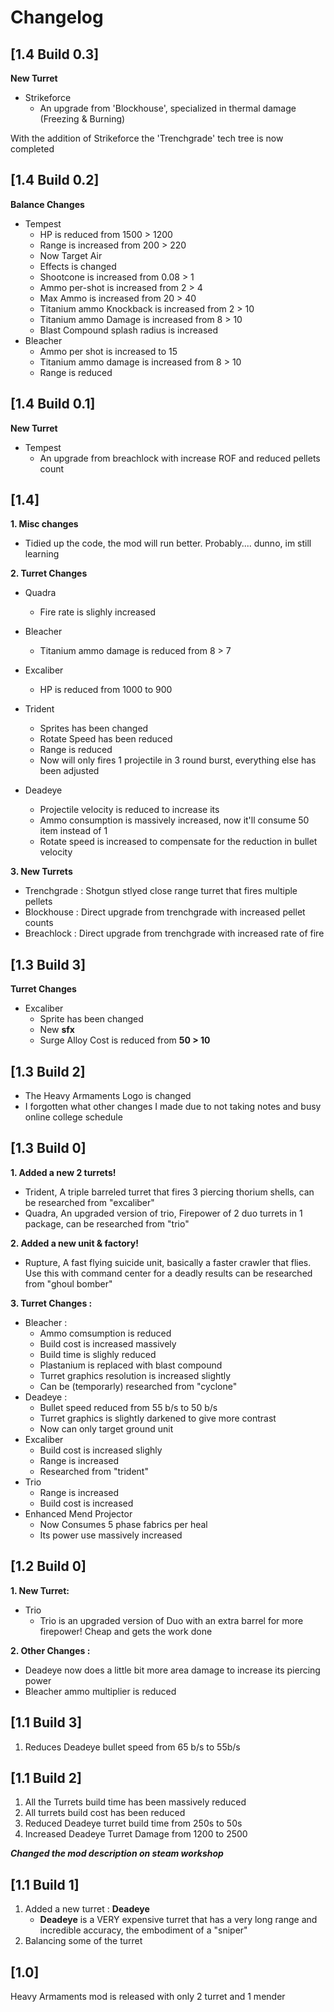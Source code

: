 # Changelog 
## [1.4 Build 0.3]
**New Turret**
- Strikeforce
	- An upgrade from 'Blockhouse', specialized in thermal damage (Freezing & Burning)

With the addition of Strikeforce the 'Trenchgrade' tech tree is now completed
## [1.4 Build 0.2]
**Balance Changes**
- Tempest
	- HP is reduced from 1500 > 1200
	- Range is increased from 200 > 220
	- Now Target Air
	- Effects is changed
	- Shootcone is increased from 0.08 > 1
	- Ammo per-shot is increased from 2 > 4
	- Max Ammo is increased from 20 > 40
	- Titanium ammo Knockback is increased from 2 > 10
	- Titanium ammo Damage is increased from 8 > 10
	- Blast Compound splash radius is increased
- Bleacher 
	- Ammo per shot is increased to 15
	- Titanium ammo damage is increased from 8 > 10
	- Range is reduced 

## [1.4 Build 0.1]
**New Turret**
- Tempest
	- An upgrade from breachlock with increase ROF and reduced pellets count
	
## [1.4] 
**1. Misc changes**

- Tidied up the code, the mod will run better. Probably.... dunno, im still learning
 
**2. Turret Changes**

- Quadra 
    - Fire rate is slighly increased

- Bleacher
    - Titanium ammo damage is reduced from 8 > 7

- Excaliber
    - HP is reduced from 1000 to 900

- Trident
    - Sprites has been changed
    - Rotate Speed has been reduced
    - Range is reduced
    - Now will only fires 1 projectile in 3 round burst, everything else has been adjusted

- Deadeye
    - Projectile velocity is reduced to increase its 
    - Ammo consumption is massively increased, now it'll consume 50 item instead of 1
    - Rotate speed is increased to compensate for the reduction in bullet velocity

**3. New Turrets**
- Trenchgrade : Shotgun stlyed close range turret that fires multiple pellets 
- Blockhouse : Direct upgrade from trenchgrade with increased pellet counts
- Breachlock : Direct upgrade from trenchgrade with increased rate of fire

## [1.3 Build 3]
**Turret Changes**
- Excaliber 
    - Sprite has been changed
    - New **sfx**
    - Surge Alloy Cost is reduced from **50 > 10**

## [1.3 Build 2]
- The Heavy Armaments Logo is changed
- I forgotten what other changes I made due to not taking notes and busy online college schedule

## [1.3 Build 0]
**1. Added a new 2 turrets!**
- Trident, A triple barreled turret that fires 3 piercing thorium shells, can be researched from "excaliber" 
- Quadra, An upgraded version of trio, Firepower of 2 duo turrets in 1 package, can be researched from "trio" 

**2. Added a new unit & factory!**
- Rupture, A fast flying suicide unit, basically a faster crawler that flies. Use this with command center for a deadly results can be researched from "ghoul bomber" 

**3. Turret Changes :**
- Bleacher : 
	- Ammo comsumption is reduced
	- Build cost is increased massively 
	- Build time is slighly reduced
	- Plastanium is replaced with blast compound
	- Turret graphics resolution is increased slightly
	- Can be (temporarly) researched from "cyclone"
- Deadeye :
	- Bullet speed reduced from 55 b/s to 50 b/s
	- Turret graphics is slightly darkened to give more contrast
	- Now can only target ground unit
- Excaliber
	- Build cost is increased slighly
	- Range is increased
	- Researched from "trident"
- Trio
	- Range is increased
	- Build cost is increased
- Enhanced Mend Projector
	- Now Consumes 5 phase fabrics per heal
	- Its power use massively increased

## [1.2 Build 0]
**1. New Turret:**
- Trio
	- Trio is an upgraded version of Duo with an extra barrel for more firepower! Cheap and gets the work done

**2. Other Changes :**
- Deadeye now does a little bit more area damage to increase its piercing power
- Bleacher ammo multiplier is reduced
## [1.1 Build 3]
1. Reduces Deadeye bullet speed from 65 b/s to 55b/s
## [1.1 Build 2]
1. All the Turrets build time has been massively reduced
2. All turrets build cost has been reduced
3. Reduced Deadeye turret build time from 250s to 50s
4. Increased Deadeye Turret Damage from 1200 to 2500

***Changed the mod description on steam workshop***

## [1.1 Build 1]
1. Added a new turret : **Deadeye**
	- **Deadeye** is a VERY expensive turret that has a very long range and incredible accuracy, the embodiment of a "sniper"
2. Balancing some of the turret

## [1.0] 
Heavy Armaments mod is released with only 2 turret and 1 mender
